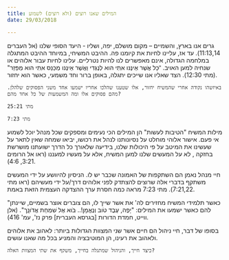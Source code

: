 ```yaml
---
title: המילים שאנו רוצים (ולא רוצים) לשמוע
date: 29/03/2018

---
```


גרים אנו בארץ, והשמיים – מקום מושלם, יפה, ושליו - היעד הסופי שלנו (אל העברים 11:13,14). עד אז, עליינו לחיות את קיומנו פה. ההיבט המשיחי, במיוחד ההיבט המתגלה במלחמה הגדולה, אינם מאפשרים לנו להיות נטרליים. עלינו לחיות עבור אלוהים או שנחיה למען האויב. "ּכָל אֲׁשֶר אֵינֶּנּו אִּתִי הּוא לְנֶגְּדִי וַאֲׁשֶר אֵינֶּנּו מְכַּנֵס אִּתִי הּוא מְפַּזֵר" (מתי 12:30). הצד שאליו אנו שייכים יתגלה, באופן ברור וחד משמעי, כאשר הוא יחזור.

`באיזשהו נקודה אחרי שהמשיח יחזור, אלו שטענו שהלכו אחריו ישמעו אחד משני הפסוקים שלהלן. מהם פסוקים אלו ומה המשמעות של כל אחד מהם?`

`מתי 25:21`

`מתי 7:23`

מילות המשיח "הטיבות לעשות" הן המילים הכי נעימים ומספקים שכל מנהל יוכל לשמוע אי פעם. אישור אלוהי מוחלט על נסיונותנו לנהל את רכושו, יביאו שמחה שאין לתאר על שעשינו את המיטב על פי היכולות שלנו, בידיעה שלאורך כל הדרך ישועתנו מושרשת בחזקה , לא על המעשים שלנו למען המשיח, אלא על מעשיו למעננו (ראו אל הרומים 3:21, 4:6).

חיי מנהל נאמן הם השתקפות של האמונה שכבר יש לו. הניסיון להיוושע על ידי המעשים משתקף בדברי אלה שרוצים להצתדק לפני אלוהים דרך/על ידי מעשיהם (ראו מתי 7:21,22). מתי 7:23 מראה כמה חסרת ערך ההצדקה העצמית הזאת באמת.

"כאשר תלמידי המשיח מחזירים לה' את אשר שייך לו, הם צוברים אוצר בשמיים, שיינתן להם כאשר ישמעו את המילים: "יָפֶה, עֶבֶד טֹוב וְנֶאֱמָן!.. ּבֹוא אֶל ׂשִמְחַת אֲדֹונְָך". (אלן ווייט, חמדת הדורות [בגרסא העברית] פרק נז', עמ' 416).

בסופו של דבר, חיי ניהול הם חיים אשר שני המצוות הגדולות ביותר: לאהוב את אלוהים ולאהוב את רעינו, הן המוטיבציה והמניע בכל מה שאנו עושים. 

`כיצד חייך, והניהול שמתגלה בחייך, משקף את שתי המצוות האלה?`